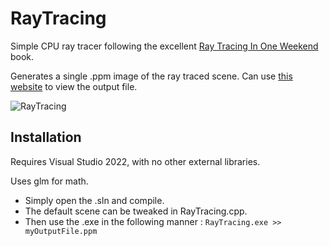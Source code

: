 # RayTracing

Simple CPU ray tracer following the excellent [Ray Tracing In One Weekend](https://raytracing.github.io/books/RayTracingInOneWeekend.html#overview) book.

Generates a single .ppm image of the ray traced scene. Can use [this website](cs.rhodes.edu/welshc/COMP141_F16/ppmReader.html) to view the output file.

![RayTracing](https://github.com/Narvin-Chana/RayTracingInAWeekend/assets/36044215/6fe82894-33b8-47b3-a8f6-635cfaedaf04)

## Installation

Requires Visual Studio 2022, with no other external libraries. 

Uses glm for math.

- Simply open the .sln and compile.
- The default scene can be tweaked in RayTracing.cpp.
- Then use the .exe in the following manner :
`RayTracing.exe >> myOutputFile.ppm`
